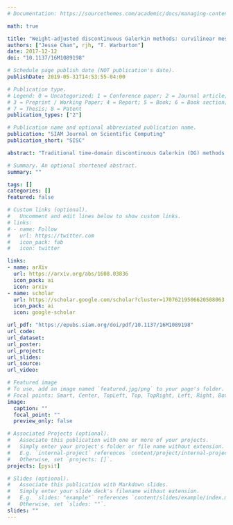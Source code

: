 ```yaml
---
# Documentation: https://sourcethemes.com/academic/docs/managing-content/

math: true

title: "Weight-adjusted discontinuous Galerkin methods: curvilinear meshes"
authors: ["Jesse Chan", rjh, "T. Warburton"]
date: 2017-12-12
doi: "10.1137/16M1089198"

# Schedule page publish date (NOT publication's date).
publishDate: 2019-05-31T14:53:55-04:00

# Publication type.
# Legend: 0 = Uncategorized; 1 = Conference paper; 2 = Journal article;
# 3 = Preprint / Working Paper; 4 = Report; 5 = Book; 6 = Book section;
# 7 = Thesis; 8 = Patent
publication_types: ["2"]

# Publication name and optional abbreviated publication name.
publication: "SIAM Journal on Scientific Computing"
publication_short: "SISC"

abstract: "Traditional time-domain discontinuous Galerkin (DG) methods result in large storage costs at high orders of approximation due to the storage of dense elemental matrices. In this companion paper to [Weight-adjusted discontinuous Galerkin methods: wave propagation in heterogeneous media](/publication/chanhewettetal2017a/), we propose weight-adjusted DG (WADG) methods for curvilinear meshes which reduce storage costs while retaining energy stability. A priori error estimates show that high order accuracy is preserved under sufficient conditions on the mesh, which are illustrated through convergence tests with different sequences of meshes. Numerical and computational experiments verify the accuracy and performance of WADG for a model problem on curved domains."

# Summary. An optional shortened abstract.
summary: ""

tags: []
categories: []
featured: false

# Custom links (optional).
#   Uncomment and edit lines below to show custom links.
# links:
# - name: Follow
#   url: https://twitter.com
#   icon_pack: fab
#   icon: twitter

links:
- name: arXiv
  url: https://arxiv.org/abs/1608.03836
  icon_pack: ai
  icon: arxiv
- name: scholar
  url: https://scholar.google.com/scholar?cluster=17076219506620508063
  icon_pack: ai
  icon: google-scholar

url_pdf: "https://epubs.siam.org/doi/pdf/10.1137/16M1089198"
url_code:
url_dataset:
url_poster:
url_project:
url_slides:
url_source:
url_video:

# Featured image
# To use, add an image named `featured.jpg/png` to your page's folder. 
# Focal points: Smart, Center, TopLeft, Top, TopRight, Left, Right, BottomLeft, Bottom, BottomRight.
image:
  caption: ""
  focal_point: ""
  preview_only: false

# Associated Projects (optional).
#   Associate this publication with one or more of your projects.
#   Simply enter your project's folder or file name without extension.
#   E.g. `internal-project` references `content/project/internal-project/index.md`.
#   Otherwise, set `projects: []`.
projects: [pysit]

# Slides (optional).
#   Associate this publication with Markdown slides.
#   Simply enter your slide deck's filename without extension.
#   E.g. `slides: "example"` references `content/slides/example/index.md`.
#   Otherwise, set `slides: ""`.
slides: ""
---
```

